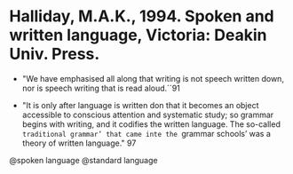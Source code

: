 # Halliday, M.A.K., 1994. Spoken and written language, Victoria: Deakin Univ.  Press.

- "We have emphasised all along that writing is not speech written down, nor is speech writing that is read aloud.´´91

- "It is only after language is written don that it becomes an object accessible to conscious attention and systematic study; so grammar begins with writing, and it codifies the written language. The so-called `traditional grammar’ that came inte the `grammar schools’ was a theory of written language." 97

@spoken language
@standard language
